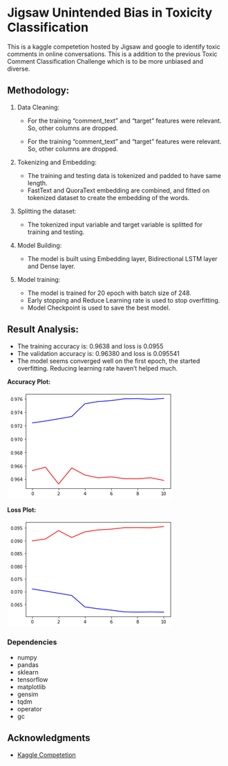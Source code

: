 # Jigsaw Unintended Bias in Toxicity Classification

This is a kaggle competetion hosted by Jigsaw and google to identify toxic comments in online conversations. This is a addition to the previous Toxic Comment Classification Challenge which is to be more unbiased and diverse.

## Methodology: 
1. Data Cleaning: 
   * For the training “comment_text” and “target” features were relevant. 
    So, other columns are dropped.
    
    * For the training “comment_text” and “target” features were relevant. 
  So, other columns are dropped. 

2. Tokenizing and Embedding: 
    * The training and testing data is tokenized and padded to have same 
length. 
    * FastText and QuoraText embedding are combined, and fitted on 
tokenized dataset to create the embedding of the words.

3. Splitting the dataset: 
    * The tokenized input variable and target variable is splitted for training 
and testing.

4. Model Building: 
    * The model is built using Embedding layer, Bidirectional LSTM layer and 
Dense layer. 

5. Model training: 
    * The model is trained for 20 epoch with batch size of 248. 
    * Early stopping and Reduce Learning rate is used to stop overfitting. 
    * Model Checkpoint is used to save the best model.

## Result Analysis: 
* The training accuracy is: 0.9638 and loss is 0.0955 
* The validation accuracy is: 0.96380 and loss is 0.095541 
* The model seems converged well on the first epoch, the started 
overfitting. Reducing learning rate haven’t helped much.

**Accuracy Plot:**

![Accuracy](https://github.com/espSiyam/Toxic-Comment-Classification/blob/main/attachmet/accuracy.png)

**Loss Plot:**

![Loss](https://raw.githubusercontent.com/espSiyam/Toxic-Comment-Classification/main/attachmet/loss.png)

### Dependencies

* numpy
* pandas
* sklearn
* tensorflow
* matplotlib
* gensim
* tqdm
* operator
* gc

## Acknowledgments

* [Kaggle Competetion](https://www.kaggle.com/c/jigsaw-unintended-bias-in-toxicity-classification)
